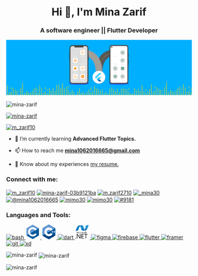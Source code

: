 
<h1 align="center">Hi 👋, I'm Mina Zarif</h1>
<h3 align="center">A software engineer || Flutter Developer</h3>
<!-- <p align="right"><img src="https://d112y698adiu2z.cloudfront.net/photos/production/software_photos/000/456/275/datas/original.gif" alt="GIF" width="150" height="150"></p> -->
<img src="https://github.com/Mina-Zarif/Mina-Zarif/blob/main/assets/cover_image.gif" alt="Banner" >



<p align="left"> <img src="https://komarev.com/ghpvc/?username=mina-zarif&label=Profile%20views&color=0e75b6&style=flat" alt="mina-zarif" /> </p>

<p align="left"> <a href="https://github.com/ryo-ma/github-profile-trophy"><img src="https://github-profile-trophy.vercel.app/?username=mina-zarif" alt="mina-zarif" /></a> </p>

<p align="left"> <a href="https://twitter.com/mina_zarif_" target="blank"><img src="https://img.shields.io/twitter/follow/mina_zarif_?logo=twitter&style=for-the-badge" alt="m_zarif10" /></a> </p>

- 🌱 I’m currently learning **Advanced Flutter Topics.**

- 📫 How to reach me **mina1062016665@gmail.com**

- 📄 Know about my experiences [my resume.](https://drive.google.com/file/d/1jP38R8lHOUYTzARH4AOd9YfQvT47AOwK/view?usp=sharing)

<h3 align="left">Connect with me:</h3>
<p align="left">
<a href="https://twitter.com/mina_zarif_" target="blank"><img align="center" src="https://raw.githubusercontent.com/rahuldkjain/github-profile-readme-generator/master/src/images/icons/Social/twitter.svg" alt="m_zarif10" height="30" width="40" /></a>
<a href="https://linkedin.com/in/mina-zarif-03b9121ba" target="blank"><img align="center" src="https://raw.githubusercontent.com/rahuldkjain/github-profile-readme-generator/master/src/images/icons/Social/linked-in-alt.svg" alt="mina-zarif-03b9121ba" height="30" width="40" /></a>
<a href="https://fb.com/m.zarif2710" target="blank"><img align="center" src="https://raw.githubusercontent.com/rahuldkjain/github-profile-readme-generator/master/src/images/icons/Social/facebook.svg" alt="m.zarif2710" height="30" width="40" /></a>
<a href="https://instagram.com/_mina30" target="blank"><img align="center" src="https://raw.githubusercontent.com/rahuldkjain/github-profile-readme-generator/master/src/images/icons/Social/instagram.svg" alt="_mina30" height="30" width="40" /></a>
<a href="https://www.hackerrank.com/profile/mina1062016665" target="blank"><img align="center" src="https://raw.githubusercontent.com/rahuldkjain/github-profile-readme-generator/master/src/images/icons/Social/hackerrank.svg" alt="@mina1062016665" height="30" width="40" /></a>
<a href="https://codeforces.com/profile/mimo30" target="blank"><img align="center" src="https://raw.githubusercontent.com/rahuldkjain/github-profile-readme-generator/master/src/images/icons/Social/codeforces.svg" alt="mimo30" height="30" width="40" /></a>
<a href="https://www.leetcode.com/mimo30" target="blank"><img align="center" src="https://raw.githubusercontent.com/rahuldkjain/github-profile-readme-generator/master/src/images/icons/Social/leet-code.svg" alt="mimo30" height="30" width="40" /></a>
<a href="https://discord.gg/#9181" target="blank"><img align="center" src="https://raw.githubusercontent.com/rahuldkjain/github-profile-readme-generator/master/src/images/icons/Social/discord.svg" alt="#9181" height="30" width="40" /></a>
</p>

<h3 align="left">Languages and Tools:</h3>
<p align="left"> <a href="https://www.gnu.org/software/bash/" target="_blank" rel="noreferrer"> <img src="https://www.vectorlogo.zone/logos/gnu_bash/gnu_bash-icon.svg" alt="bash" width="40" height="40"/> </a> <a href="https://www.cprogramming.com/" target="_blank" rel="noreferrer"> <img src="https://raw.githubusercontent.com/devicons/devicon/master/icons/c/c-original.svg" alt="c" width="40" height="40"/> </a> <a href="https://www.w3schools.com/cpp/" target="_blank" rel="noreferrer"> <img src="https://raw.githubusercontent.com/devicons/devicon/master/icons/cplusplus/cplusplus-original.svg" alt="cplusplus" width="40" height="40"/> </a> <a href="https://dart.dev" target="_blank" rel="noreferrer"> <img src="https://www.vectorlogo.zone/logos/dartlang/dartlang-icon.svg" alt="dart" width="40" height="40"/> </a> <a href="https://dotnet.microsoft.com/" target="_blank" rel="noreferrer"> <img src="https://raw.githubusercontent.com/devicons/devicon/master/icons/dot-net/dot-net-original-wordmark.svg" alt="dotnet" width="40" height="40"/> </a> <a href="https://www.figma.com/" target="_blank" rel="noreferrer"> <img src="https://www.vectorlogo.zone/logos/figma/figma-icon.svg" alt="figma" width="40" height="40"/> </a> <a href="https://firebase.google.com/" target="_blank" rel="noreferrer"> <img src="https://www.vectorlogo.zone/logos/firebase/firebase-icon.svg" alt="firebase" width="40" height="40"/> </a> <a href="https://flutter.dev" target="_blank" rel="noreferrer"> <img src="https://www.vectorlogo.zone/logos/flutterio/flutterio-icon.svg" alt="flutter" width="40" height="40"/> </a> <a href="https://www.framer.com/" target="_blank" rel="noreferrer"> <img src="https://www.vectorlogo.zone/logos/framer/framer-icon.svg" alt="framer" width="40" height="40"/> </a> <a href="https://git-scm.com/" target="_blank" rel="noreferrer"> <img src="https://www.vectorlogo.zone/logos/git-scm/git-scm-icon.svg" alt="git" width="40" height="40"/> </a> <a href="https://www.adobe.com/products/xd.html" target="_blank" rel="noreferrer"> <img src="https://cdn.worldvectorlogo.com/logos/adobe-xd.svg" alt="xd" width="40" height="40"/> </a> </p>

<p><img align="left" src="https://github-readme-stats.vercel.app/api/top-langs?username=mina-zarif&show_icons=true&locale=en&layout=compact" alt="mina-zarif" /></p>

<p>&nbsp;<img align="center" src="https://github-readme-stats.vercel.app/api?username=mina-zarif&show_icons=true&locale=en" alt="mina-zarif" /></p>

<p><img align="center" src="https://github-readme-streak-stats.herokuapp.com/?user=mina-zarif&" alt="mina-zarif" /></p>
